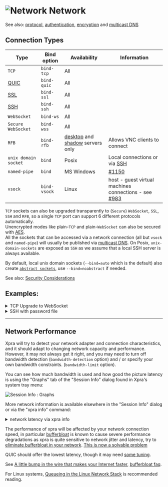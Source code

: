 # ![Network](../images/icons/connect.png) Network

See also: [protocol](Protocol.md), [authentication](../Usage/Authentication.md), [encryption](Encryption.md) and [multicast DNS](Multicast-DNS.md)

## Connection Types
| Type                 | Bind option  | Availability                                                                 | Information                                                                                         |
|----------------------|--------------|------------------------------------------------------------------------------|-----------------------------------------------------------------------------------------------------|
| `TCP`                | `bind-tcp`   | All                                                                          |
| [QUIC](QUIC.md)      | `bind-quic`  | All                                                                          |
| [SSL](SSL.md)        | `bind-ssl`   | All                                                                          |
| [SSH](SSH.md)        | `bind-ssh`   | All                                                                          |
| `WebSocket`          | `bind-ws`    | All                                                                          |
| `Secure WebSocket`   | `bind-wss`   | All                                                                          |
| `RFB`                | `bind-rfb`   | [desktop](../Usage/Desktop.md) and [shadow](../Usage/Shadow.md) servers only | Allows VNC clients to connect                                                                       |
| `unix domain socket` | `bind`       | Posix                                                                        | Local connections or via [SSH](SSH.md)                                                              |
| `named-pipe`         | `bind`       | MS Windows                                                                   | [#1150](https://github.com/Xpra-org/xpra/issues/1150)                                               |
| `vsock`              | `bind-vsock` | Linux                                                                        | host - guest virtual machines connections - see [#983](https://github.com/Xpra-org/xpra/issues/983) |

`TCP` sockets can also be upgraded transparently to (`Secure`) `WebSocket`, `SSL`, `SSH` and `RFB`, so a single `TCP` port can support 6 different protocols automatically.\
Unencrypted modes like plain-`TCP` and plain-`WebSocket` can also be secured with [AES](AES.md).\
All the sockets that can be accessed via a network connection (all but `vsock` and `named-pipe`) will usually be published via [multicast DNS](Multicast-DNS.md). On Posix, `unix-domain-sockets` are exposed as `SSH` as we assume that a local SSH server is always available.

By default, local unix domain sockets (`--bind=auto` which is the default) also create [`abstract sockets`](https://github.com/Xpra-org/xpra/issues/4098), use `--bind=noabstract` if needed.

See also: [Security Considerations](../Usage/Security.md)

## Examples:
<details>
  <summary>TCP Upgrade to WebSocket</summary>

```shell
xpra seamless --start=xterm --bind-tcp=0.0.0.0:10000
```
```shell
xpra attach ws://localhost:10000/
```
The same address (10000 here) can also be opened in a browser to use the HTML5 client:
```shell
xdg-open http://localhost:10000/
```
</details>

<details>
  <summary>SSH with password file</summary>

```shell
echo -n thepassword > password.txt
xpra seamless --start=xterm --bind-ssh=0.0.0.0:10000,auth=file,filename=password.txt
```
```shell
xpra attach ssh://localhost:10000/
```
The client will prompt for the password, as found in the `password.txt` file and not the regular shell account password.
</details>

***

## Network Performance
Xpra will try to detect your network adapter and connection characteristics,
and it should adapt to changing network capacity and performance.
However, it may not always get it right,
and you may need to turn off bandwidth detection (`bandwidth-detection` option) and / or
specify your own bandwidth constraints. (`bandwidth-limit` option).

You can see how much bandwidth is used and how good the picture latency is using the "Graphs" tab of the "Session Info" dialog found in Xpra's system tray menu:

![Session Info : Graphs](../images/session-info-graphs.png)

More network information is available elsewhere in the "Session Info" dialog or via the "xpra info" command:

<details>
  <summary>network latency via xpra info</summary>

```
$ xpra info | egrep -i "network|latency"
(..)
client.latency.50p=3
client.latency.80p=3
client.latency.90p=3
client.latency.absmin=1
(..)
```
</details>

The performance of xpra will be affected by your network connection speed, in particular [bufferbloat](https://en.wikipedia.org/wiki/Bufferbloat) is known to cause severe performance degradations as xpra is quite sensitive to network jitter and latency, try to [eliminate bufferbloat in your network](https://www.bufferbloat.net/projects/bloat/wiki/What_can_I_do_about_Bufferbloat/).
[This is now a solvable problem](https://cacm.acm.org/practice/you-dont-know-jack-about-bandwidth/)

QUIC should offer the lowest latency, though it may need [some tuning](https://github.com/Xpra-org/xpra/issues/3376).

See [A little bump in the wire that makes your Internet faster](https://apenwarr.ca/log/?m=201808), [bufferbloat faq](https://gettys.wordpress.com/bufferbloat-faq/).

For Linux systems, [Queueing in the Linux Network Stack](http://www.coverfire.com/articles/queueing-in-the-linux-network-stack/) is recommended reading.

